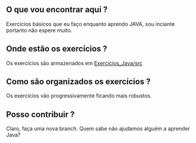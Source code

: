 ## O que vou encontrar aqui ?
Exercícios básicos que eu faço enquanto aprendo JAVA, sou inciante portanto não espere muito.

## Onde estão os exercícios ?
Os exercícios são armazenados em [Exercicios_Java/src](https://github.com/waterguncode/Exercicios_Java/tree/afe4eb0578974765629953d528dec646891517c9/src)

## Como são organizados os exercícios ?
Os exercícios vão progressivamente ficando mais robustos.

## Posso contribuir ?
Claro, faça uma nova branch. Quem sabe não ajudamos alguém a aprender Java?
